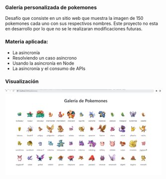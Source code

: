 ### Galería personalizada de pokemones
Desafío que consiste en un sitio web que muestra la imagen de 150 pokemones cada uno con sus respectivos nombres. Este proyecto no esta en desarrollo por lo que no se le realizaran modificaciones futuras.

### Materia aplicada:

- La asincronía
- Resolviendo un caso asíncrono
- Usando la asincronía en Node
- La asincronía y el consumo de APIs

### Visualización
![](img/preview.png)
